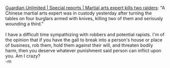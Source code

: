 <a href="http://www.guardian.co.uk/italy/story/0,12576,1061765,00.html">Guardian Unlimited | Special reports | Martial arts expert kills two raiders</a>: "A Chinese martial arts expert was in custody yesterday after turning the tables on four burglars armed with knives, killing two of them and seriously wounding a third."
<br />
<br />I have a difficult time sympathizing with robbers and potential rapists.  I'm of the opinion that if you have the gall to break into a person's house or place of business, rob them, hold them against their will, and threaten bodily harm, then you deserve whatever punishment said person can inflict upon you.  Am I crazy?
<br />-m
<br />